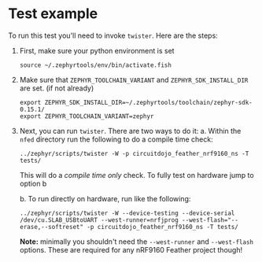 # Test example

To run this test you'll need to invoke `twister`. Here are the steps:

1. First, make sure your python environment is set

    ```
    source ~/.zephyrtools/env/bin/activate.fish
    ```

2. Make sure that  `ZEPHYR_TOOLCHAIN_VARIANT` and `ZEPHYR_SDK_INSTALL_DIR` are set. (if not already)

    ```
    export ZEPHYR_SDK_INSTALL_DIR=~/.zephyrtools/toolchain/zephyr-sdk-0.15.1/
    export ZEPHYR_TOOLCHAIN_VARIANT=zephyr
    ```

3. Next, you can run `twister`. There are two ways to do it:
    a. Within the `nfed` directory run the following to do a compile time check:

    ```
    ../zephyr/scripts/twister -W -p circuitdojo_feather_nrf9160_ns -T tests/
    ```

    This will do a *compile time only* check. To fully test on hardware jump to option b

    b. To run directly on hardware, run like the following:

    ```
    ../zephyr/scripts/twister -W --device-testing --device-serial /dev/cu.SLAB_USBtoUART --west-runner=nrfjprog --west-flash="--erase,--softreset" -p circuitdojo_feather_nrf9160_ns -T tests/
    ```

    **Note:** minimally you shouldn't need the `--west-runner` and `--west-flash` options. These are required for any nRF9160 Feather project though!